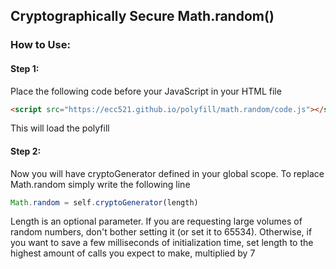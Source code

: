 ## Cryptographically Secure Math.random()

### How to Use:

#### Step 1:
Place the following code before your JavaScript in your HTML file
```html
<script src="https://ecc521.github.io/polyfill/math.random/code.js"></script>
```

This will load the polyfill

#### Step 2:
Now you will have cryptoGenerator defined in your global scope.
To replace Math.random simply write the following line
```javascript
Math.random = self.cryptoGenerator(length)
```
  
Length is an optional parameter. 
If you are requesting large volumes of random numbers, don't bother setting it (or set it to 65534).
Otherwise, if you want to save a few milliseconds of initialization time, set length to the highest amount of calls you expect to make, multiplied by 7
